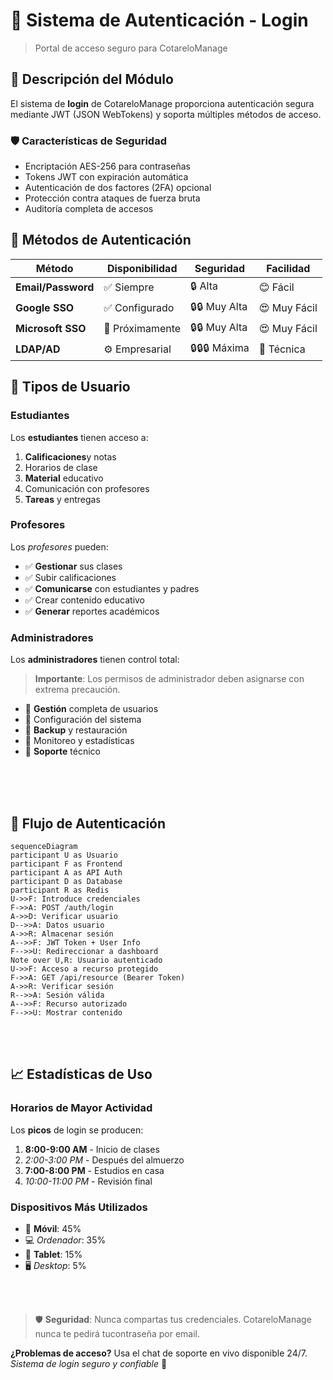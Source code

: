 # 🔐 Sistema de Autenticación - Login

> Portal de acceso seguro para CotareloManage

## 🎯 Descripción del Módulo

El sistema de **login** de CotareloManage proporciona autenticación segura mediante JWT (JSON WebTokens) y soporta múltiples métodos de acceso.

### 🛡️ Características de Seguridad
- Encriptación AES-256 para contraseñas
- Tokens JWT con expiración automática
- Autenticación de dos factores (2FA) opcional
- Protección contra ataques de fuerza bruta
- Auditoría completa de accesos

## 🚪 Métodos de Autenticación
|Método|Disponibilidad|Seguridad|Facilidad|
|------|--------------|---------|---------|
| **Email/Password** |✅ Siempre| 🔒 Alta|😊 Fácil|
| **Google SSO** |✅ Configurado|🔒🔒 Muy Alta|😍 Muy Fácil|
| **Microsoft SSO** |🔄 Próximamente|🔒🔒 Muy Alta|😍 Muy Fácil|
| **LDAP/AD**|⚙️ Empresarial|🔒🔒🔒 Máxima|🤔 Técnica|

## 👥 Tipos de Usuario
### Estudiantes
Los **estudiantes** tienen acceso a:
  1. **Calificaciones**y notas
  2. Horarios de clase
  3. **Material** educativo
  4. Comunicación con profesores
  5. **Tareas** y entregas

 ### Profesores
 Los *profesores* pueden:
- ✅ **Gestionar** sus clases
- ✅ Subir calificaciones
- ✅ **Comunicarse** con estudiantes y padres
- ✅ Crear contenido educativo
- ✅ **Generar** reportes académicos

### Administradores

Los **administradores** tienen control total:

> **Importante**: Los permisos de administrador deben asignarse con extrema precaución.

- 🔧 **Gestión** completa de usuarios
- 🔧 Configuración del sistema
- 🔧 **Backup** y restauración
- 🔧 Monitoreo y estadísticas
- 🔧 **Soporte** técnico

<br>

<br>

<br>

## 🔄 Flujo de Autenticación
``` mermaid
sequenceDiagram
participant U as Usuario
participant F as Frontend
participant A as API Auth
participant D as Database
participant R as Redis
U->>F: Introduce credenciales
F->>A: POST /auth/login
A->>D: Verificar usuario
D-->>A: Datos usuario
A->>R: Almacenar sesión
A-->>F: JWT Token + User Info
F-->>U: Redireccionar a dashboard
Note over U,R: Usuario autenticado
U->>F: Acceso a recurso protegido
F->>A: GET /api/resource (Bearer Token)
A->>R: Verificar sesión
R-->>A: Sesión válida
A-->>F: Recurso autorizado
F-->>U: Mostrar contenido
```

<br>

<br>

## 📈 Estadísticas de Uso

### Horarios de Mayor Actividad

Los **picos** de login se producen:
  1. **8:00-9:00 AM** - Inicio de clases
  2. *2:00-3:00 PM* - Después del almuerzo
  3. **7:00-8:00 PM** - Estudios en casa
  4. *10:00-11:00 PM* - Revisión final

### Dispositivos Más Utilizados

- 📱 **Móvil**: 45%
- 💻 *Ordenador*: 35%
- 📱 **Tablet**: 15%
- 🖥️ *Desktop*: 5%

<br>

<br>

> 🛡️ **Seguridad**: Nunca compartas tus credenciales. CotareloManage nunca te pedirá tucontraseña por email.

**¿Problemas de acceso?** Usa el chat de soporte en vivo disponible 24/7.
*Sistema de login seguro y confiable* 🔐